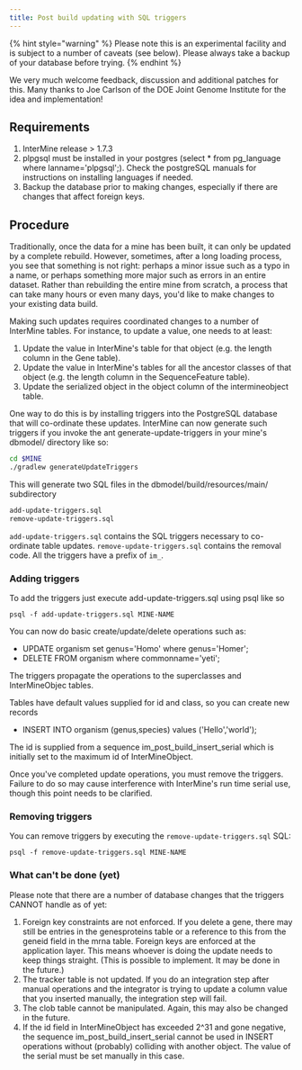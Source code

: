 ```yaml
---
title: Post build updating with SQL triggers
--- 
```


{% hint style="warning" %}
Please note this is an experimental facility and is subject to a number of caveats \(see below\). Please always take a backup of your database before trying.
{% endhint %}

We very much welcome feedback, discussion and additional patches for this. Many thanks to Joe Carlson of the DOE Joint Genome Institute for the idea and implementation!

## Requirements

1. InterMine release &gt; 1.7.3
2. plpgsql must be installed in your postgres \(select \* from pg\_language where lanname='plpgsql';\). Check the postgreSQL manuals for instructions on installing languages if needed.
3. Backup the database prior to making changes, especially if there are changes that affect foreign keys.

## Procedure

Traditionally, once the data for a mine has been built, it can only be updated by a complete rebuild. However, sometimes, after a long loading process, you see that something is not right: perhaps a minor issue such as a typo in a name, or perhaps something more major such as errors in an entire dataset. Rather than rebuilding the entire mine from scratch, a process that can take many hours or even many days, you'd like to make changes to your existing data build.

Making such updates requires coordinated changes to a number of InterMine tables. For instance, to update a value, one needs to at least:

1. Update the value in InterMine's table for that object \(e.g. the length column in the Gene table\).
2. Update the value in InterMine's tables for all the ancestor classes of that object \(e.g. the length column in the SequenceFeature table\).
3. Update the serialized object in the object column of the intermineobject table.

One way to do this is by installing triggers into the PostgreSQL database that will co-ordinate these updates. InterMine can now generate such triggers if you invoke the ant generate-update-triggers in your mine's dbmodel/ directory like so:

```bash
cd $MINE
./gradlew generateUpdateTriggers
```

This will generate two SQL files in the dbmodel/build/resources/main/ subdirectory

```bash
add-update-triggers.sql
remove-update-triggers.sql
```

`add-update-triggers.sql` contains the SQL triggers necessary to co-ordinate table updates. `remove-update-triggers.sql` contains the removal code. All the triggers have a prefix of `im_`.

### Adding triggers

To add the triggers just execute add-update-triggers.sql using psql like so

```text
psql -f add-update-triggers.sql MINE-NAME
```

You can now do basic create/update/delete operations such as:

* UPDATE organism set genus='Homo' where genus='Homer';
* DELETE FROM organism where commonname='yeti';

The triggers propagate the operations to the superclasses and InterMineObjec tables.

Tables have default values supplied for id and class, so you can create new records

* INSERT INTO organism \(genus,species\) values \('Hello','world'\);

The id is supplied from a sequence im\_post\_build\_insert\_serial which is initially set to the maximum id of InterMineObject.

Once you've completed update operations, you must remove the triggers. Failure to do so may cause interference with InterMine's run time serial use, though this point needs to be clarified.

### Removing triggers

You can remove triggers by executing the `remove-update-triggers.sql` SQL:

```text
psql -f remove-update-triggers.sql MINE-NAME
```

### What can't be done \(yet\)

Please note that there are a number of database changes that the triggers CANNOT handle as of yet:

1. Foreign key constraints are not enforced. If you delete a gene, there may still be entries in the genesproteins table or a reference to this from the geneid field in the mrna table. Foreign keys are enforced at the application layer. This means whoever is doing the update needs to keep things straight. \(This is possible to implement. It may be done in the future.\)
2. The tracker table is not updated. If you do an integration step after manual operations and the integrator is trying to update a column value that you inserted manually, the integration step will fail.
3. The clob table cannot be manipulated. Again, this may also be changed in the future.
4. If the id field in InterMineObject has exceeded 2^31 and gone negative, the sequence im\_post\_build\_insert\_serial cannot be used in INSERT operations without \(probably\) colliding with another object. The value of the serial must be set manually in this case.
